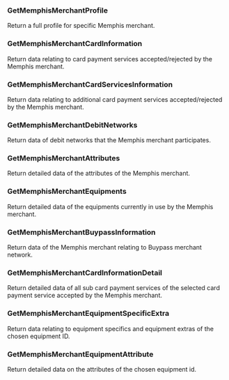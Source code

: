 ### GetMemphisMerchantProfile

Return a full profile for specific Memphis merchant.  

### GetMemphisMerchantCardInformation

Return data relating to card payment services accepted/rejected by the Memphis merchant.  

### GetMemphisMerchantCardServicesInformation

Return data relating to additional card payment services accepted/rejected by the Memphis merchant.  

### GetMemphisMerchantDebitNetworks

Return data of debit networks that the Memphis merchant participates.  

### GetMemphisMerchantAttributes

Return detailed data of the attributes of the Memphis merchant.  

### GetMemphisMerchantEquipments

Return detailed data of the equipments currently in use by the Memphis merchant.  

### GetMemphisMerchantBuypassInformation

Return data of the Memphis merchant relating to Buypass merchant network.  

### GetMemphisMerchantCardInformationDetail

Return detailed data of all sub card payment services of the selected card payment service accepted by the Memphis merchant.  

### GetMemphisMerchantEquipmentSpecificExtra

Return data relating to equipment specifics and equipment extras of the chosen equipment ID.  

### GetMemphisMerchantEquipmentAttribute

Return detailed data on the attributes of the chosen equipment id.  
